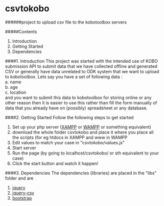 # csvtokobo
######project to upload csv file to the kobotoolbox servers 

#####Contents
1.  Introduction<br>
2.  Getting Started<br>
3.  Dependencies<br>

####1.  Introduction
This project was started with the intended use of KOBO submission API to submit data that we have collected offline and generated CSV or generally have data unrelated to ODK system that we want to upload to kobotoolbox. Lets say you have a set of following data :<br>
a. name<br>
b. age<br>
c. location<br>
and you want to submit this data to kobotoolbox for storing online or any other reason then it is easier to use this rather than fill the form manually of data that you already have on (possibly) spreadsheet or any database.<br>

####2.  Getting Started
Follow the following steps to get started <br>
1.  Set up your php server (<a href ='https://www.apachefriends.org/index.html'>XAMPP</a> or <a href ='http://www.wampserver.com/en/'>WAMPP</a> or something equivalent)<br>
2.  download the whole folder csvtokobo and place it where you place all the scripts (for eg htdocs in XAMPP and www in WAMPP<br>
3.  Edit values to match your case in "csvtokobo/values.js"<br>
4.  Start server <br>
5.  Run the page (by going to localhost/csvtokobo/ or sth equivalent to your case)<br>
6.  Click the start button and watch it happen!

####3.  Dependencies
The dependencies (libraries) are placed in the "libs" folder and are
1.  <a href ='https://jquery.com/'>jquery</a>
2.  <a href ='https://code.google.com/p/jquery-csv/'>jquery-csv</a>
3.  <a href ='http://getbootstrap.com/'>bootstrap</a>
